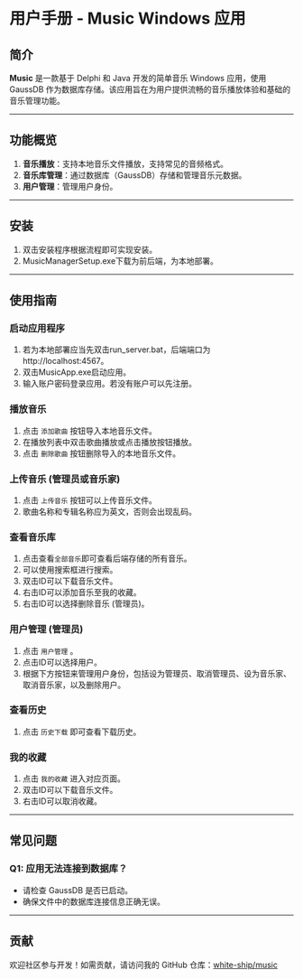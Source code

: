 # 用户手册 - Music Windows 应用

## 简介
**Music** 是一款基于 Delphi 和 Java 开发的简单音乐 Windows 应用，使用 GaussDB 作为数据库存储。该应用旨在为用户提供流畅的音乐播放体验和基础的音乐管理功能。

---
## 功能概览
1. **音乐播放**：支持本地音乐文件播放，支持常见的音频格式。
2. **音乐库管理**：通过数据库（GaussDB）存储和管理音乐元数据。
3. **用户管理**：管理用户身份。
   
---
## 安装
1. 双击安装程序根据流程即可实现安装。
2. MusicManagerSetup.exe下载为前后端，为本地部署。

---
## 使用指南
### 启动应用程序
1. 若为本地部署应当先双击run_server.bat，后端端口为 http://localhost:4567。
2. 双击MusicApp.exe启动应用。
3. 输入账户密码登录应用。若没有账户可以先注册。

### 播放音乐
1. 点击 `添加歌曲` 按钮导入本地音乐文件。
2. 在播放列表中双击歌曲播放或点击播放按钮播放。
3. 点击 `删除歌曲` 按钮删除导入的本地音乐文件。

### 上传音乐 (管理员或音乐家)
1. 点击 `上传音乐` 按钮可以上传音乐文件。
2. 歌曲名称和专辑名称应为英文，否则会出现乱码。

### 查看音乐库
1. 点击查看`全部音乐`即可查看后端存储的所有音乐。
2. 可以使用搜索框进行搜索。
3. 双击ID可以下载音乐文件。
4. 右击ID可以添加音乐至我的收藏。
5. 右击ID可以选择删除音乐 (管理员)。
   
### 用户管理 (管理员)
1. 点击 `用户管理` 。
2. 点击ID可以选择用户。
3. 根据下方按钮来管理用户身份，包括设为管理员、取消管理员、设为音乐家、取消音乐家，以及删除用户。

### 查看历史
1. 点击 `历史下载` 即可查看下载历史。
   
### 我的收藏
1. 点击 `我的收藏` 进入对应页面。
2. 双击ID可以下载音乐文件。
3. 右击ID可以取消收藏。

---

## 常见问题
### Q1: 应用无法连接到数据库？
- 请检查 GaussDB 是否已启动。
- 确保文件中的数据库连接信息正确无误。

---

## 贡献
欢迎社区参与开发！如需贡献，请访问我的 GitHub 仓库：[white-ship/music](https://github.com/white-ship/music)
